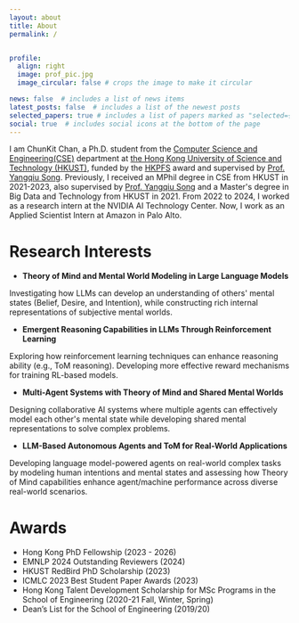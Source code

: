 ```yaml
---
layout: about
title: About
permalink: /


profile:
  align: right
  image: prof_pic.jpg
  image_circular: false # crops the image to make it circular

news: false  # includes a list of news items
latest_posts: false  # includes a list of the newest posts
selected_papers: true # includes a list of papers marked as "selected={true}"
social: true  # includes social icons at the bottom of the page
---
```


I am ChunKit Chan, a Ph.D. student from the [Computer Science and Engineering(CSE)](https://cse.hkust.edu.hk/) department at [the Hong Kong University of Science and Technology (HKUST)](https://hkust.edu.hk/zh-hant), funded by the [HKPFS](https://fytgs.hkust.edu.hk/scholarships/hong-kong-phd-fellowship-scheme) award and supervised by [Prof. Yangqiu Song](https://cse.hkust.edu.hk/~yqsong/). Previously, I received an MPhil degree in CSE from HKUST in 2021-2023, also supervised by [Prof. Yangqiu Song](https://cse.hkust.edu.hk/~yqsong/) and a Master's degree in Big Data and Technology from HKUST in 2021. From 2022 to 2024, I worked as a research intern at the NVIDIA AI Technology Center. Now, I work as an Applied Scientist Intern at Amazon in Palo Alto.


# Research Interests 

* **Theory of Mind and Mental World Modeling in Large Language Models**

Investigating how LLMs can develop an understanding of others' mental states (Belief, Desire, and Intention), while constructing rich internal representations of subjective mental worlds.

* **Emergent Reasoning Capabilities in LLMs Through Reinforcement Learning**

Exploring how reinforcement learning techniques can enhance reasoning ability (e.g., ToM reasoning). Developing more effective reward mechanisms for training RL-based models.

* **Multi-Agent Systems with Theory of Mind and Shared Mental Worlds**

Designing collaborative AI systems where multiple agents can effectively model each other's mental state while developing shared mental representations to solve complex problems.

* **LLM-Based Autonomous Agents and ToM for Real-World Applications**

Developing language model-powered agents on real-world complex tasks by modeling human intentions and mental states and assessing how Theory of Mind capabilities enhance agent/machine performance across diverse real-world scenarios.

# Awards
* Hong Kong PhD Fellowship (2023 - 2026)
* EMNLP 2024 Outstanding Reviewers (2024)
* HKUST RedBird PhD Scholarship (2023)
* ICMLC 2023 Best Student Paper Awards (2023)
* Hong Kong Talent Development Scholarship for MSc Programs in the School of Engineering (2020-21 Fall, Winter, Spring)
* Dean’s List for the School of Engineering (2019/20)


